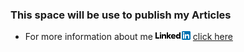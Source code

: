 ### This space will be use to publish my Articles 
- For more information about me ![image](Logo-2C-14px.png) [click here](https://www.linkedin.com/in/enriqueell) 
